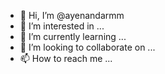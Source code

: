 - 👋 Hi, I’m @ayenandarmm
- 👀 I’m interested in ...
- 🌱 I’m currently learning ...
- 💞️ I’m looking to collaborate on ...
- 📫 How to reach me ...

<!---
ayenandarmm/ayenandarmm is a ✨ special ✨ repository because its `README.md` (this file) appears on your GitHub profile.
You can click the Preview link to take a look at your changes.
--->
